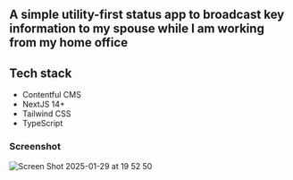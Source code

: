 ## A simple utility-first status app to broadcast key information to my spouse while I am working from my home office

## Tech stack
* Contentful CMS
* NextJS 14+
* Tailwind CSS
* TypeScript

### Screenshot
![Screen Shot 2025-01-29 at 19 52 50](https://github.com/user-attachments/assets/82b20acb-edd8-4263-b17b-c84c519da32e)
